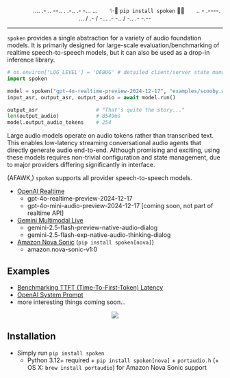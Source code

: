 <div align="center">

&nbsp;&nbsp;&nbsp;&nbsp;&nbsp;&nbsp;&nbsp;&nbsp;&nbsp;&nbsp;&nbsp;&nbsp;&nbsp;&nbsp;.... .- .. --.. . .-.. .- -... ...&nbsp;&nbsp;&nbsp;&nbsp;&nbsp;&nbsp;&nbsp;✨🎤 `pip install spoken` 🎤✨&nbsp;&nbsp;&nbsp;&nbsp;&nbsp;&nbsp;&nbsp;.. - .----. ... / .- / -... .- -.. / -.. .- -.--

</div>

---

`spoken` provides a single abstraction for a variety of audio foundation models. It is primarily designed for large-scale evaluation/benchmarking of realtime speech-to-speech models, but it can also be used as a drop-in inference library.

```python
# os.environ['LOG_LEVEL'] = 'DEBUG' # detailed client/server state management logging
import spoken

model = spoken("gpt-4o-realtime-preview-2024-12-17", "examples/scooby.wav")
input_asr, output_asr, output_audio = await model.run()

output_asr                   # "That's quite the story..."
len(output_audio)            # 8549ms
model.output_audio_tokens    # 254
```

Large audio models operate on audio tokens rather than transcribed text. This enables low-latency streaming conversational audio agents that directly generate audio end-to-end. Although promising and exciting, using these models requires non-trivial configuration and state management, due to major providers differing significantly in interface.

(AFAWK,) `spoken` supports all provider speech-to-speech models.
- [OpenAI Realtime](https://platform.openai.com/docs/guides/realtime)
  - gpt-4o-realtime-preview-2024-12-17
  - gpt-4o-mini-audio-preview-2024-12-17 [coming soon, not part of realtime API]
- [Gemini Multimodal Live](https://ai.google.dev/gemini-api/docs/live)
  - gemini-2.5-flash-preview-native-audio-dialog
  - gemini-2.5-flash-exp-native-audio-thinking-dialog
- [Amazon Nova Sonic](https://aws.amazon.com/ai/generative-ai/nova/speech/) (`pip install spoken[nova]`)
  - amazon.nova-sonic-v1:0

## Examples
* [Benchmarking TTFT (Time-To-First-Token) Latency](./examples/latency.py)
* [OpenAI System Prompt](./examples/system_prompt.py)
* more interesting things coming soon...

<div align="center">
<img src="https://github.com/user-attachments/assets/c8535dd7-6dec-4e38-aa78-374629f65c10"/>
</div>

## Installation
- Simply run `pip install spoken`
  - Python 3.12+ required + `pip install spoken[nova]` + `portaudio.h` (+ OS X: `brew install portaudio`) for Amazon Nova Sonic support
